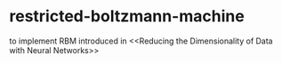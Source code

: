 # restricted-boltzmann-machine
to implement RBM introduced in &lt;&lt;Reducing the Dimensionality of Data with Neural Networks>>

